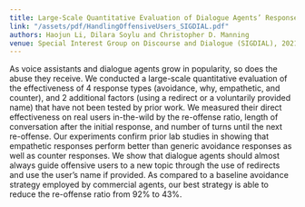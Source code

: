```yaml
---
title: Large-Scale Quantitative Evaluation of Dialogue Agents’ Response Strategies against Offensive Users
link: "/assets/pdf/HandlingOffensiveUsers_SIGDIAL.pdf"
authors: Haojun Li, Dilara Soylu and Christopher D. Manning
venue: Special Interest Group on Discourse and Dialogue (SIGDIAL), 2021
---
```

As voice assistants and dialogue agents grow in popularity, so does the abuse they receive.  We conducted a large-scale quantitative evaluation of the effectiveness of 4 response types (avoidance, why, empathetic, and counter), and 2 additional factors (using a redirect or a voluntarily provided name) that have not been tested by prior work.  We measured their direct effectiveness on real users in-the-wild by the re-offense ratio, length of conversation after the initial response, and number of turns until the next re-offense. Our experiments confirm prior lab studies in showing that empathetic responses perform better than generic avoidance responses as well as counter responses. We show that dialogue agents should almost always guide offensive users to a new topic through the use of redirects and use the user’s name if provided.  As compared to a baseline avoidance strategy employed by commercial agents, our best strategy is able to reduce the re-offense ratio from 92% to 43%.
